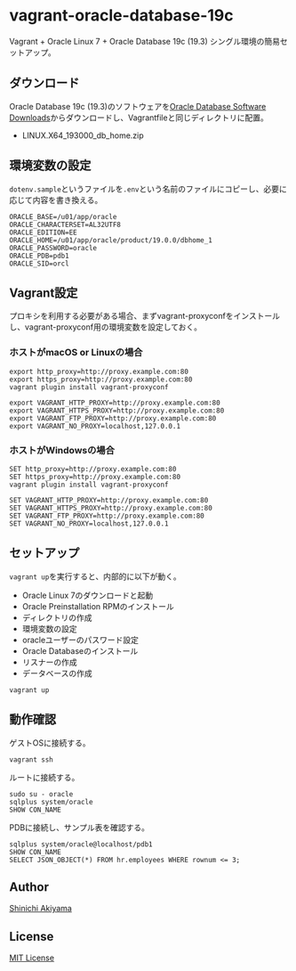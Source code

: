vagrant-oracle-database-19c
===========================

Vagrant + Oracle Linux 7 + Oracle Database 19c (19.3) シングル環境の簡易セットアップ。

ダウンロード
------------

Oracle Database 19c (19.3)のソフトウェアを[Oracle Database Software Downloads](https://www.oracle.com/database/technologies/oracle-database-software-downloads.html)からダウンロードし、Vagrantfileと同じディレクトリに配置。

* LINUX.X64_193000_db_home.zip

環境変数の設定
--------------

`dotenv.sample`というファイルを`.env`という名前のファイルにコピーし、必要に応じて内容を書き換える。

```shell
ORACLE_BASE=/u01/app/oracle
ORACLE_CHARACTERSET=AL32UTF8
ORACLE_EDITION=EE
ORACLE_HOME=/u01/app/oracle/product/19.0.0/dbhome_1
ORACLE_PASSWORD=oracle
ORACLE_PDB=pdb1
ORACLE_SID=orcl
```

Vagrant設定
-----------

プロキシを利用する必要がある場合、まずvagrant-proxyconfをインストールし、vagrant-proxyconf用の環境変数を設定しておく。

### ホストがmacOS or Linuxの場合 ###

```console
export http_proxy=http://proxy.example.com:80
export https_proxy=http://proxy.example.com:80
vagrant plugin install vagrant-proxyconf

export VAGRANT_HTTP_PROXY=http://proxy.example.com:80
export VAGRANT_HTTPS_PROXY=http://proxy.example.com:80
export VAGRANT_FTP_PROXY=http://proxy.example.com:80
export VAGRANT_NO_PROXY=localhost,127.0.0.1
```

### ホストがWindowsの場合 ###

```console
SET http_proxy=http://proxy.example.com:80
SET https_proxy=http://proxy.example.com:80
vagrant plugin install vagrant-proxyconf

SET VAGRANT_HTTP_PROXY=http://proxy.example.com:80
SET VAGRANT_HTTPS_PROXY=http://proxy.example.com:80
SET VAGRANT_FTP_PROXY=http://proxy.example.com:80
SET VAGRANT_NO_PROXY=localhost,127.0.0.1
```

セットアップ
------------

`vagrant up`を実行すると、内部的に以下が動く。

* Oracle Linux 7のダウンロードと起動
* Oracle Preinstallation RPMのインストール
* ディレクトリの作成
* 環境変数の設定
* oracleユーザーのパスワード設定
* Oracle Databaseのインストール
* リスナーの作成
* データベースの作成

```console
vagrant up
```

動作確認
--------

ゲストOSに接続する。

```console
vagrant ssh
```

ルートに接続する。

```console
sudo su - oracle
sqlplus system/oracle
SHOW CON_NAME
```

PDBに接続し、サンプル表を確認する。

```console
sqlplus system/oracle@localhost/pdb1
SHOW CON_NAME
SELECT JSON_OBJECT(*) FROM hr.employees WHERE rownum <= 3;
```

Author
------

[Shinichi Akiyama](https://github.com/shakiyam)

License
-------

[MIT License](https://opensource.org/licenses/MIT)
